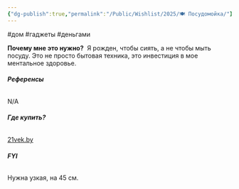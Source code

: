 ```yaml
---
{"dg-publish":true,"permalink":"/Public/Wishlist/2025/🍽️ Посудомойка/"}
---
```


#дом #гаджеты #деньгами

**Почему мне это нужно?** 
Я рожден, чтобы сиять, а не чтобы мыть посуду.  Это не просто бытовая техника, это инвестиция в мое ментальное здоровье.

###### **Референсы** 
N/A

###### **Где купить?** 
[21vek.by](placeholder_link)

###### **FYI** 
Нужна узкая, на 45 см.